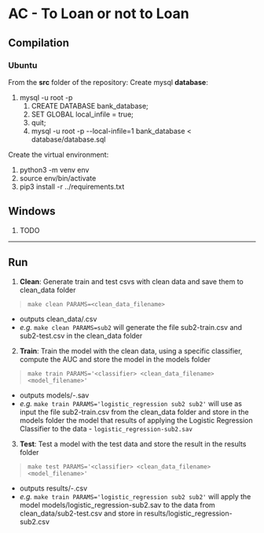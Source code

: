 # AC - To Loan or not to Loan

## Compilation

### Ubuntu

From the **src** folder of the repository:
Create mysql **database**:
1. mysql -u root -p 
    1. CREATE DATABASE bank_database;
    2. SET GLOBAL local_infile = true;
    4. quit;
    5. mysql -u root -p --local-infile=1 bank_database < database/database.sql

Create the virtual environment:
1. python3 -m venv env
2. source env/bin/activate
3. pip3 install -r ../requirements.txt

## Windows
1. TODO

***

## Run

1. **Clean**: Generate train and test csvs with clean data and save them to clean_data folder 
> `make clean PARAMS=<clean_data_filename>` 
- outputs clean_data/<filename>.csv
- *e.g.* `make clean PARAMS=sub2` will generate the file sub2-train.csv and sub2-test.csv in the clean_data folder 

2. **Train**: Train the model with the clean data, using a specific classifier, compute the AUC and store the model in the models folder
> `make train PARAMS='<classifier> <clean_data_filename> <model_filename>'` 
- outputs models/<classifier>-<filename>.sav
- *e.g.* `make train PARAMS='logistic_regression sub2 sub2'` will use as input the file sub2-train.csv from the clean_data folder and store in the models folder the model that results of applying the Logistic Regression Classifier to the data - `logistic_regression-sub2.sav`

3. **Test**: Test a model with the test data and store the result in the results folder
> `make test PARAMS='<classifier> <clean_data_filename> <model_filename>'` 
- outputs results/<classifier>-<filename>.csv
- *e.g.* `make train PARAMS='logistic_regression sub2 sub2'` will apply the model models/logistic_regression-sub2.sav to the data from clean_data/sub2-test.csv and store in results/logistic_regression-sub2.csv